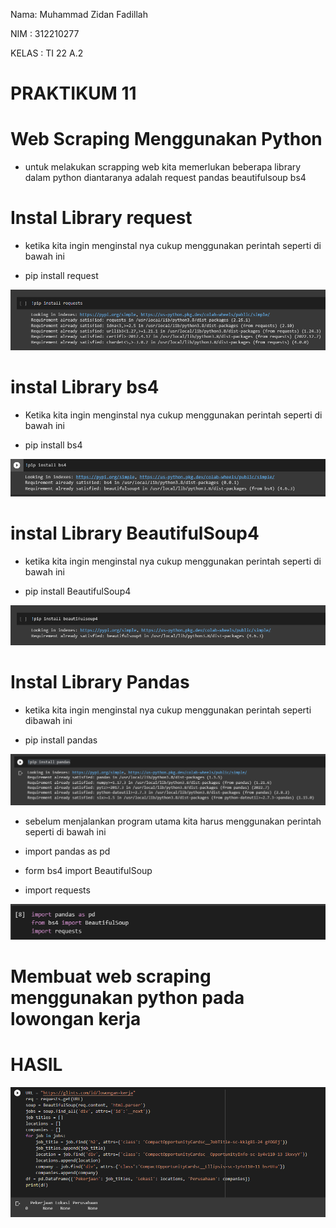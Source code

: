 Nama: Muhammad Zidan Fadillah

NIM : 312210277

KELAS : TI 22 A.2


# PRAKTIKUM 11

# Web Scraping Menggunakan Python

- untuk melakukan scrapping web kita memerlukan beberapa library dalam python diantaranya adalah request pandas beautifulsoup bs4


# Instal Library request

- ketika kita ingin menginstal nya cukup menggunakan perintah seperti di bawah ini

- pip install request

![gambar1](gambar/gambaruy1.png)

# instal Library bs4

- Ketika kita ingin menginstal nya cukup menggunakan perintah seperti di bawah ini

- pip install bs4

![gambar1](gambar/gambaruy8.png)

# instal Library BeautifulSoup4

- ketika kita ingin menginstal nya cukup menggunakan perintah seperti di bawah ini

- pip install BeautifulSoup4

![gambar1](gambar/gambaruy2.png)

# Instal Library Pandas

- ketika kita ingin menginstal nya cukup menggunakan perintah seperti dibawah ini

- pip install pandas

![gambar1](gambar/gambaruy3.png)

- sebelum menjalankan program utama kita harus menggunakan perintah seperti di bawah ini

- import pandas as pd

- form bs4 import BeautifulSoup

- import requests

![gambar1](gambar/gambaruy4.png)

# Membuat web scraping menggunakan python pada lowongan kerja

# HASIL

![gambar1](gambar/gambaruy7.png)
